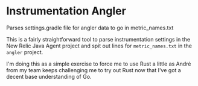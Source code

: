 # Instrumentation Angler
Parses settings.gradle file for angler data to go in metric_names.txt

This is a fairly straightforward tool to parse instrumentation settings in the New Relic Java Agent
project and spit out lines for `metric_names.txt` in the `angler` project.

I'm doing this as a simple exercise to force me to use Rust a little as André from my team keeps
challenging me to try out Rust now that I've got a decent base understanding of Go.
